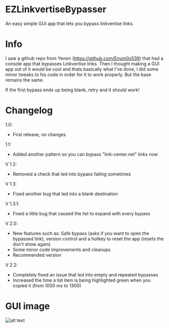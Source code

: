 # EZLinkvertiseBypasser
An easy simple GUI app that lets you bypass linkvertise links.


# Info
I saw a github repo from Yenon (https://github.com/Enum0x539) that had a console app that bypasses Linkvertise links.
Then I thought making a GUI app out of it would be cool and thats basically what I've done, I did some minor tweaks to his code in order for it to work properly.
But the base remains the same.

If the first bypass ends up being blank, retry and it should work!


# Changelog

1.0:

- First release, no changes

1.1: 

- Added another pattern so you can bypass "link-center.net" links now

V 1.2:

- Removed a check that led into bypass failing sometimes

V 1.3:

- Fixed another bug that led into a blank destination

V 1.3.1:

- Fixed a little bug that caused the list to expand with every bypass

V 2.0:

- New features such as: Safe bypass (asks if you want to open the bypassed link), version control and a hotkey to reset the app (resets the don't show again)
- Some minor code improvements and cleanups
- Recommended version

V 2.2:

- Completely fixed an issue that led into empty and repeated bypasses
- Increased the time a list item is being highlighted green when you copied it (from 1000 ms to 1300)


# GUI image

![alt text](https://i.imgur.com/OC750jw.png)
